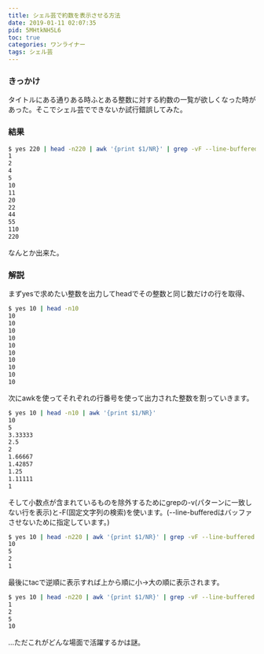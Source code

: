 ```yaml
---
title: シェル芸で約数を表示させる方法
date: 2019-01-11 02:07:35
pid: 5MHtkNH5L6
toc: true
categories: ワンライナー
tags: シェル芸
---
```


### きっかけ
タイトルにある通りある時ふとある整数に対する約数の一覧が欲しくなった時があった。そこでシェル芸でできないか試行錯誤してみた。

<!-- more -->

### 結果
```bash
$ yes 220 | head -n220 | awk '{print $1/NR}' | grep -vF --line-buffered . | tac
1
2
4
5
10
11
20
22
44
55
110
220
```
なんとか出来た。

### 解説
まずyesで求めたい整数を出力してheadでその整数と同じ数だけの行を取得、
```bash
$ yes 10 | head -n10
10
10
10
10
10
10
10
10
10
10
```
次にawkを使ってそれぞれの行番号を使って出力された整数を割っていきます。
```bash
$ yes 10 | head -n10 | awk '{print $1/NR}'
10
5
3.33333
2.5
2
1.66667
1.42857
1.25
1.11111
1
```
そして小数点が含まれているものを除外するためにgrepの-v(パターンに一致しない行を表示)と-F(固定文字列の検索)を使います。(--line-bufferedはバッファさせないために指定しています。)
```bash
$ yes 10 | head -n220 | awk '{print $1/NR}' | grep -vF --line-buffered .
10
5
2
1
```
最後にtacで逆順に表示すれば上から順に小→大の順に表示されます。
```bash
$ yes 10 | head -n220 | awk '{print $1/NR}' | grep -vF --line-buffered . | tac
1
2
5
10
```


...ただこれがどんな場面で活躍するかは謎。
